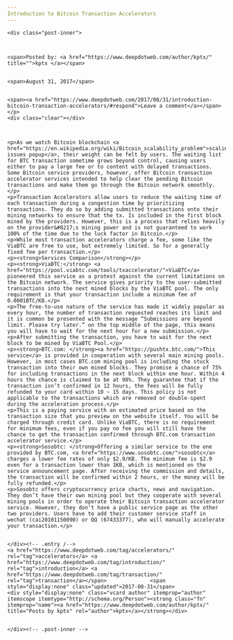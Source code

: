 ```yaml
---
Introduction to Bitcoin Transaction Accelerators
---
```

<article class="post-listing post-22282 post type-post status-publish format-standard has-post-thumbnail hentry  tag-accelerators tag-introduction tag-transaction">
    
    <div class="post-inner">
    
    
        
    <span>Posted by: <a href="https://www.deepdotweb.com/author/kptx/" title="">kptx </a></span>
    
    
    <span>August 31, 2017</span>
    
    
    <span><a href="https://www.deepdotweb.com/2017/08/31/introduction-bitcoin-transaction-accelerators/#respond">Leave a comment</a></span>
    </p>
    <div class="clear"></div>
    
    
    
    <p>As we watch Bitcoin blockchain <a href="https://en.wikipedia.org/wiki/Bitcoin_scalability_problem">scaling issues popup</a>, their weight can be felt by users. The waiting list for BTC transaction sometime grows beyond control, causing users either to pay a large fee or to content with delayed transactions. Some Bitcoin service providers, however, offer Bitcoin transaction accelerator services intended to help clear the pending Bitcoin transactions and make them go through the Bitcoin network smoothly.</p>
    <p>Transaction Accelerators allow users to reduce the waiting time of each transaction during a congestion time by prioritizing transactions. They do so by adding submitted transactions onto their mining networks to ensure that the tx. Is included in the first block mined by the providers. However, this is a process that relies heavily on the provider&#8217;s mining power and is not guaranteed to work 100% of the time due to the luck factor in Bitcoin.</p>
    <p>While most transaction accelerators charge a fee, some like the ViaBTC are free to use, but extremely limited. So for a generally fixed fee per transaction.</p>
    <p><strong>Services Comparison</strong></p>
    <p><strong>ViaBTC:</strong> <a href="https://pool.viabtc.com/tools/txaccelerator/">ViaBTC</a> pioneered this service as a protest against the current limitations on the Bitcoin network. The service gives priority to the user-submitted transactions into the next mined blocks by the ViaBTC pool. The only requirement is that your transaction include a minimum fee of 0.0001BTC/KB.</p>
    <p>The free-to-use nature of the service has made it widely popular as every hour, the number of transaction requested reaches its limit and it is common be presented with the message “Submissions are beyond limit. Please try later.” on the top middle of the page, this means you will have to wait for the next hour for a new submission.</p>
    <p>After submitting the transaction, you have to wait for the next block to be mined by ViaBTC Pool.</p>
    <p><strong>BTC.com: </strong><a href="https://pushtx.btc.com/">This service</a> is provided in cooperation with several main mining pools. However, in most cases BTC.com mining pool is including the stuck transaction into their own mined blocks. They promise a chance of 75% for including transactions in the next block within one hour. Within 4 hours the chance is claimed to be at 98%. They guarantee that if the transaction isn’t confirmed in 12 hours, the fees will be fully refunded to your card within 10 ~ 15 days. This policy is not applicable to the transactions which are removed or double-spent during the acceleration process.</p>
    <p>This is a paying service with an estimated price based on the transaction size that you preview on the website itself. You will be charged through credit card. Unlike ViaBTC, there is no requirement for minimum fees, even if you pay no fee you will still have the chance to get the transaction confirmed through BTC.com transaction accelerator service.</p>
    <p><strong>Sosobtc: </strong>Offering a similar service to the one provided by BTC.com, <a href="https://www.sosobtc.com/">sosobtc</a> charges a lower fee rates of only $2.9/KB. The minimum fee is $2.9 even for a transaction lower than 1KB, which is mentioned on the service announcement page. After receiving the commission and details, the transaction will be confirmed within 2 hours, or the money will be fully refunded.</p>
    <p>Sosobtc offers cryptocurrency price charts, news and navigation. They don’t have their own mining pool but they cooperate with several mining pools in order to operate their Bitcoin transaction accelerator service. However, they don’t have a public service page as the other two providers. Users have to add their customer service staff in wechat (cai20101150090) or QQ (67433377), who will manually accelerate your transaction.</p>
    
    
    </div><!-- .entry /-->
    <a href="https://www.deepdotweb.com/tag/accelerators/" rel="tag">accelerators</a> <a href="https://www.deepdotweb.com/tag/introduction/" rel="tag">introduction</a> <a href="https://www.deepdotweb.com/tag/transaction/" rel="tag">transaction</a></span>				<span style="display:none" class="updated">2017-08-31</span>
    <div style="display:none" class="vcard author" itemprop="author" itemscope itemtype="http://schema.org/Person"><strong class="fn" itemprop="name"><a href="https://www.deepdotweb.com/author/kptx/" title="Posts by kptx" rel="author">kptx</a></strong></div>
    
    
    </div><!-- .post-inner -->
</article><!-- .post-listing -->


